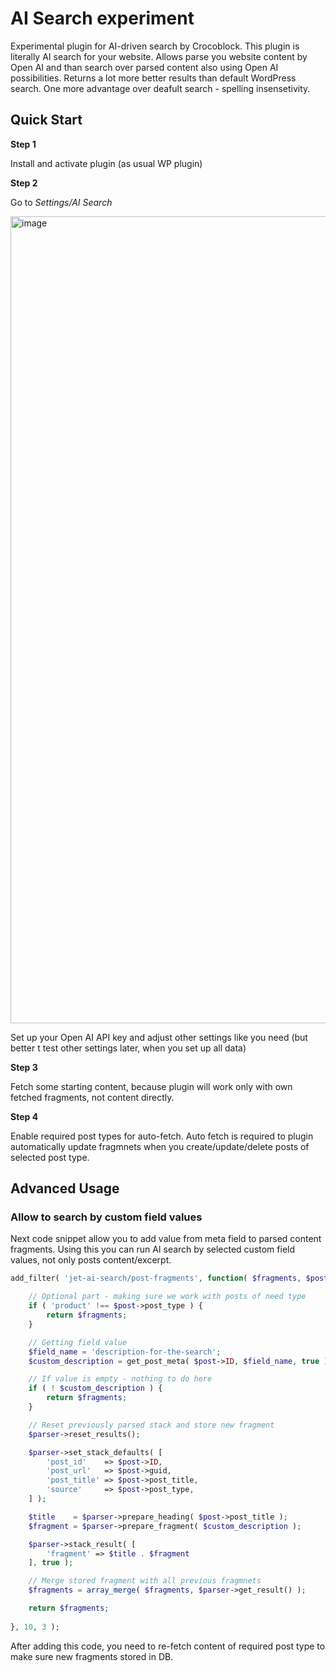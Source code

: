 # AI Search experiment

Experimental plugin for AI-driven search by Crocoblock. This plugin is literally AI search for your website. Allows parse you website content by Open AI and than search over parsed content also using Open AI possibilities. Returns a lot more better results than default WordPress search. One more advantage over deafult search - spelling insensetivity.

## Quick Start

__Step 1__

Install and activate plugin (as usual WP plugin)

__Step 2__

Go to *Settings/AI Search*

<img width="1291" alt="image" src="https://github.com/Crocoblock/jet-ai-search/assets/4987981/e2d7fd28-9d2c-45f7-9cf9-c6b8d320e78d">

Set up your Open AI API key and adjust other settings like you need (but better t test other settings later, when you set up all data)

__Step 3__

Fetch some starting content, because plugin will work only with own fetched fragments, not content directly.

__Step 4__

Enable required post types for auto-fetch. Auto fetch is required to plugin automatically update fragmnets when you create/update/delete posts of selected post type.

## Advanced Usage

### Allow to search by custom field values

Next code snippet allow you to add value from meta field to parsed content fragments. Using this you can run AI search by selected custom field values, not only posts content/excerpt.

```php
add_filter( 'jet-ai-search/post-fragments', function( $fragments, $post, $parser ) {

	// Optional part - making sure we work with posts of need type
	if ( 'product' !== $post->post_type ) {
		return $fragments;
	}

	// Getting field value
	$field_name = 'description-for-the-search';
	$custom_description = get_post_meta( $post->ID, $field_name, true );

	// If value is empty - nothing to do here
	if ( ! $custom_description ) {
		return $fragments;
	}

	// Reset previously parsed stack and store new fragment
	$parser->reset_results();

	$parser->set_stack_defaults( [
		'post_id'    => $post->ID,
		'post_url'   => $post->guid,
		'post_title' => $post->post_title,
		'source'     => $post->post_type,
	] );

	$title    = $parser->prepare_heading( $post->post_title );
	$fragment = $parser->prepare_fragment( $custom_description );

	$parser->stack_result( [
		'fragment' => $title . $fragment
	], true );

	// Merge stored fragment with all previous fragmnets
	$fragments = array_merge( $fragments, $parser->get_result() );

	return $fragments;
	
}, 10, 3 );
```
After adding this code, you need to re-fetch content of required post type to make sure new fragments stored in DB. 
